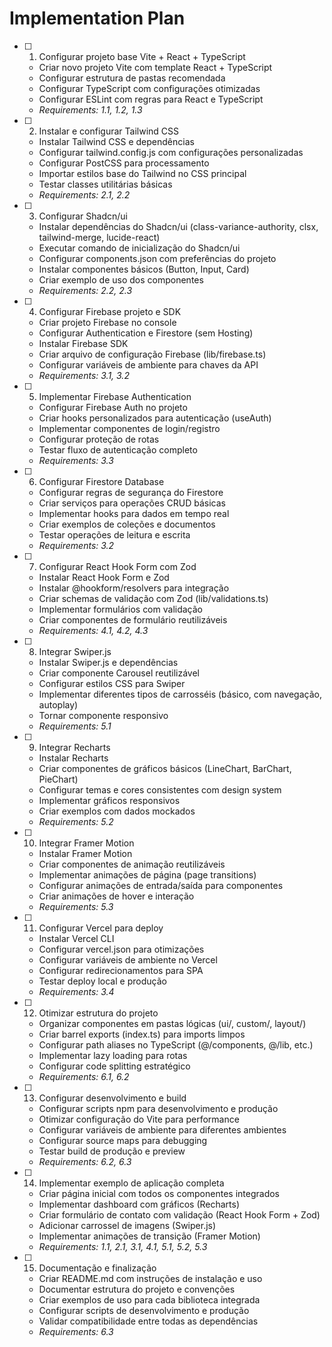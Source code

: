 # Implementation Plan

- [ ] 1. Configurar projeto base Vite + React + TypeScript
  - Criar novo projeto Vite com template React + TypeScript
  - Configurar estrutura de pastas recomendada
  - Configurar TypeScript com configurações otimizadas
  - Configurar ESLint com regras para React e TypeScript
  - _Requirements: 1.1, 1.2, 1.3_

- [ ] 2. Instalar e configurar Tailwind CSS
  - Instalar Tailwind CSS e dependências
  - Configurar tailwind.config.js com configurações personalizadas
  - Configurar PostCSS para processamento
  - Importar estilos base do Tailwind no CSS principal
  - Testar classes utilitárias básicas
  - _Requirements: 2.1, 2.2_

- [ ] 3. Configurar Shadcn/ui
  - Instalar dependências do Shadcn/ui (class-variance-authority, clsx, tailwind-merge, lucide-react)
  - Executar comando de inicialização do Shadcn/ui
  - Configurar components.json com preferências do projeto
  - Instalar componentes básicos (Button, Input, Card)
  - Criar exemplo de uso dos componentes
  - _Requirements: 2.2, 2.3_

- [ ] 4. Configurar Firebase projeto e SDK
  - Criar projeto Firebase no console
  - Configurar Authentication e Firestore (sem Hosting)
  - Instalar Firebase SDK
  - Criar arquivo de configuração Firebase (lib/firebase.ts)
  - Configurar variáveis de ambiente para chaves da API
  - _Requirements: 3.1, 3.2_

- [ ] 5. Implementar Firebase Authentication
  - Configurar Firebase Auth no projeto
  - Criar hooks personalizados para autenticação (useAuth)
  - Implementar componentes de login/registro
  - Configurar proteção de rotas
  - Testar fluxo de autenticação completo
  - _Requirements: 3.3_

- [ ] 6. Configurar Firestore Database
  - Configurar regras de segurança do Firestore
  - Criar serviços para operações CRUD básicas
  - Implementar hooks para dados em tempo real
  - Criar exemplos de coleções e documentos
  - Testar operações de leitura e escrita
  - _Requirements: 3.2_

- [ ] 7. Configurar React Hook Form com Zod
  - Instalar React Hook Form e Zod
  - Instalar @hookform/resolvers para integração
  - Criar schemas de validação com Zod (lib/validations.ts)
  - Implementar formulários com validação
  - Criar componentes de formulário reutilizáveis
  - _Requirements: 4.1, 4.2, 4.3_

- [ ] 8. Integrar Swiper.js
  - Instalar Swiper.js e dependências
  - Criar componente Carousel reutilizável
  - Configurar estilos CSS para Swiper
  - Implementar diferentes tipos de carrosséis (básico, com navegação, autoplay)
  - Tornar componente responsivo
  - _Requirements: 5.1_

- [ ] 9. Integrar Recharts
  - Instalar Recharts
  - Criar componentes de gráficos básicos (LineChart, BarChart, PieChart)
  - Configurar temas e cores consistentes com design system
  - Implementar gráficos responsivos
  - Criar exemplos com dados mockados
  - _Requirements: 5.2_

- [ ] 10. Integrar Framer Motion
  - Instalar Framer Motion
  - Criar componentes de animação reutilizáveis
  - Implementar animações de página (page transitions)
  - Configurar animações de entrada/saída para componentes
  - Criar animações de hover e interação
  - _Requirements: 5.3_

- [ ] 11. Configurar Vercel para deploy
  - Instalar Vercel CLI
  - Configurar vercel.json para otimizações
  - Configurar variáveis de ambiente no Vercel
  - Configurar redirecionamentos para SPA
  - Testar deploy local e produção
  - _Requirements: 3.4_

- [ ] 12. Otimizar estrutura do projeto
  - Organizar componentes em pastas lógicas (ui/, custom/, layout/)
  - Criar barrel exports (index.ts) para imports limpos
  - Configurar path aliases no TypeScript (@/components, @/lib, etc.)
  - Implementar lazy loading para rotas
  - Configurar code splitting estratégico
  - _Requirements: 6.1, 6.2_

- [ ] 13. Configurar desenvolvimento e build
  - Configurar scripts npm para desenvolvimento e produção
  - Otimizar configuração do Vite para performance
  - Configurar variáveis de ambiente para diferentes ambientes
  - Configurar source maps para debugging
  - Testar build de produção e preview
  - _Requirements: 6.2, 6.3_

- [ ] 14. Implementar exemplo de aplicação completa
  - Criar página inicial com todos os componentes integrados
  - Implementar dashboard com gráficos (Recharts)
  - Criar formulário de contato com validação (React Hook Form + Zod)
  - Adicionar carrossel de imagens (Swiper.js)
  - Implementar animações de transição (Framer Motion)
  - _Requirements: 1.1, 2.1, 3.1, 4.1, 5.1, 5.2, 5.3_

- [ ] 15. Documentação e finalização
  - Criar README.md com instruções de instalação e uso
  - Documentar estrutura do projeto e convenções
  - Criar exemplos de uso para cada biblioteca integrada
  - Configurar scripts de desenvolvimento e produção
  - Validar compatibilidade entre todas as dependências
  - _Requirements: 6.3_